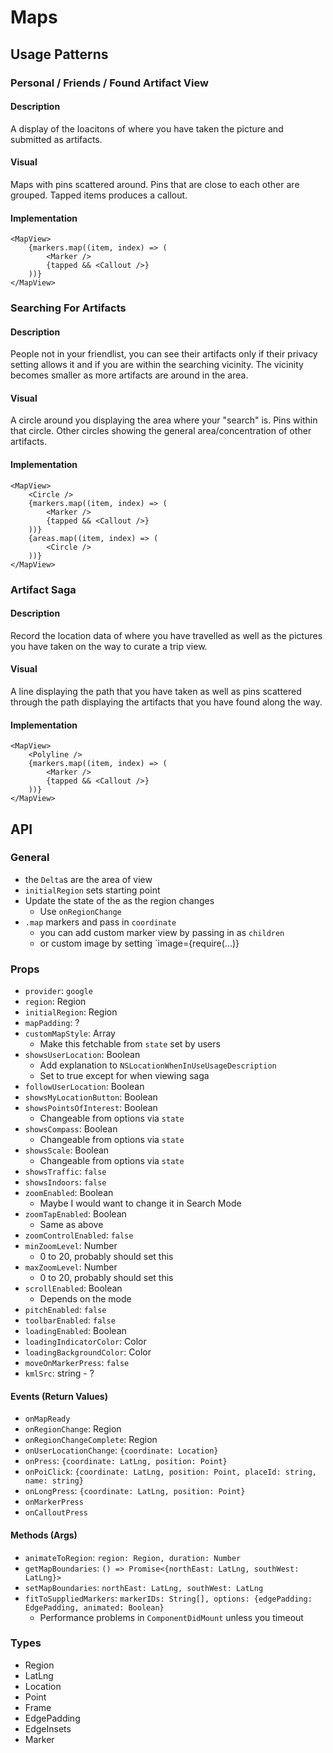 # Maps

## Usage Patterns

### Personal / Friends / Found Artifact View

#### Description

A display of the loacitons of where you have taken the picture and submitted as artifacts.

#### Visual

Maps with pins scattered around. Pins that are close to each other are grouped.
Tapped items produces a callout.

#### Implementation

```
<MapView>
    {markers.map((item, index) => (
        <Marker />
        {tapped && <Callout />}
    ))}
</MapView>
```

### Searching For Artifacts

#### Description

People not in your friendlist, you can see their artifacts only if their privacy setting allows it and if you are within the searching vicinity. The vicinity becomes smaller as more artifacts are around in the area.

#### Visual

A circle around you displaying the area where your "search" is. Pins within that circle.
Other circles showing the general area/concentration of other artifacts.

#### Implementation

```
<MapView>
    <Circle />
    {markers.map((item, index) => (
        <Marker />
        {tapped && <Callout />}
    ))}
    {areas.map((item, index) => (
        <Circle />
    ))}
</MapView>
```

### Artifact Saga

#### Description

Record the location data of where you have travelled as well as the pictures you have taken on the way to curate a trip view.

#### Visual

A line displaying the path that you have taken as well as pins scattered through the path displaying the artifacts that you have found along the way.

#### Implementation

```
<MapView>
    <Polyline />
    {markers.map((item, index) => (
        <Marker />
        {tapped && <Callout />}
    ))}
</MapView>
```

## API

### General

- the `Delta`s are the area of view
- `initialRegion` sets starting point
- Update the state of the as the region changes
  - Use `onRegionChange`
- `.map` markers and pass in `coordinate`
  - you can add custom marker view by passing in as `children`
  - or custom image by setting `image={require(...)}

### <MapView />

### Props

- `provider`: `google`
- `region`: Region
- `initialRegion`: Region
- `mapPadding`: ?
- `customMapStyle`: Array
  - Make this fetchable from `state` set by users
- `showsUserLocation`: Boolean
  - Add explanation to `NSLocationWhenInUseUsageDescription`
  - Set to true except for when viewing saga
- `followUserLocation`: Boolean
- `showsMyLocationButton`: Boolean
- `showsPointsOfInterest`: Boolean
  - Changeable from options via `state`
- `showsCompass`: Boolean
  - Changeable from options via `state`
- `showsScale`: Boolean
  - Changeable from options via `state`
- `showsTraffic`: `false`
- `showsIndoors`: `false`
- `zoomEnabled`: Boolean
  - Maybe I would want to change it in Search Mode
- `zoomTapEnabled`: Boolean
  - Same as above
- `zoomControlEnabled`: `false`
- `minZoomLevel`: Number
  - 0 to 20, probably should set this
- `maxZoomLevel`: Number
  - 0 to 20, probably should set this
- `scrollEnabled`: Boolean
  - Depends on the mode
- `pitchEnabled`: `false`
- `toolbarEnabled`: `false`
- `loadingEnabled`: Boolean
- `loadingIndicatorColor`: Color
- `loadingBackgroundColor`: Color
- `moveOnMarkerPress`: `false`
- `kmlSrc`: string - ?

#### Events (Return Values)

- `onMapReady`
- `onRegionChange`: Region
- `onRegionChangeComplete`: Region
- `onUserLocationChange`: `{coordinate: Location}`
- `onPress`: `{coordinate: LatLng, position: Point}`
- `onPoiClick`: `{coordinate: LatLng, position: Point, placeId: string, name: string}`
- `onLongPress`: `{coordinate: LatLng, position: Point}`
- `onMarkerPress`
- `onCalloutPress`

#### Methods (Args)

- `animateToRegion`: `region: Region, duration: Number`
- `getMapBoundaries`: `() => Promise<{northEast: LatLng, southWest: LatLng}>`
- `setMapBoundaries`: `northEast: LatLng, southWest: LatLng`
- `fitToSuppliedMarkers`: `markerIDs: String[], options: {edgePadding: EdgePadding, animated: Boolean}`
  - Performance problems in `ComponentDidMount` unless you timeout

### Types

- Region
- LatLng
- Location
- Point
- Frame
- EdgePadding
- EdgeInsets
- Marker
